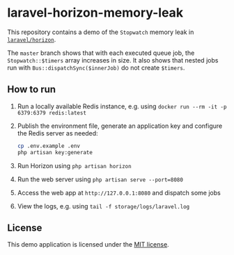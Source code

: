 # laravel-horizon-memory-leak

This repository contains a demo of the `Stopwatch` memory leak in [`laravel/horizon`](https://github.com/laravel/horizon).

The `master` branch shows that with each executed queue job, the `Stopwatch::$timers` array increases in size.
It also shows that nested jobs run with `Bus::dispatchSync($innerJob)` do not create `$timers`.

## How to run

1. Run a locally available Redis instance, e.g. using `docker run --rm -it -p 6379:6379 redis:latest`

2. Publish the environment file, generate an application key and configure the Redis server as needed:
    ```sh
    cp .env.example .env
    php artisan key:generate
    ```

3. Run Horizon using `php artisan horizon`

4. Run the web server using `php artisan serve --port=8080`

5. Access the web app at `http://127.0.0.1:8080` and dispatch some jobs

6. View the logs, e.g. using `tail -f storage/logs/laravel.log`

## License

This demo application is licensed under the [MIT license](https://opensource.org/licenses/MIT).
